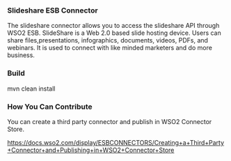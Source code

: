 ### Slideshare ESB Connector

The slideshare connector allows you to access the slideshare API through WSO2 ESB. SlideShare is a Web 2.0 based slide hosting device.
Users can share files,presentations, infographics, documents, videos, PDFs, and webinars. It is used  to connect with like minded marketers and do more business.


### Build

mvn clean install

### How You Can Contribute
You can create a third party connector and publish in WSO2 Connector Store.

https://docs.wso2.com/display/ESBCONNECTORS/Creating+a+Third+Party+Connector+and+Publishing+in+WSO2+Connector+Store